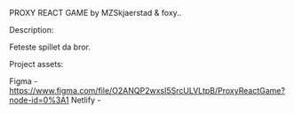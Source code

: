 PROXY REACT GAME
by MZSkjaerstad & foxy..

Description:

Feteste spillet da bror.

Project assets:

Figma - https://www.figma.com/file/O2ANQP2wxsI5SrcULVLtpB/ProxyReactGame?node-id=0%3A1
Netlify - 
